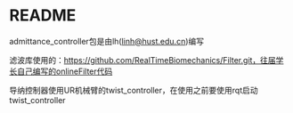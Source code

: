 # README

admittance_controller包是由lh(linh@hust.edu.cn)编写

滤波库使用的：https://github.com/RealTimeBiomechanics/Filter.git，往届学长自己编写的onlineFilter代码

导纳控制器使用UR机械臂的twist_controller，在使用之前要使用rqt启动twist_controller